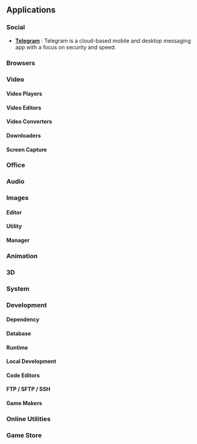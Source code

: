 ## Applications

### Social

- **[Telegram](https://telegram.org)** : Telegram is a cloud-based mobile and desktop messaging app with a focus on security and speed.
 

### Browsers

### Video
#### Video Players
#### Video Editors
#### Video Converters
#### Downloaders
#### Screen Capture

### Office

### Audio

### Images
#### Editor
#### Utility
#### Manager

### Animation

### 3D

### System

### Development
#### Dependency 
#### Database
#### Runtime 
#### Local Development
#### Code Editors
#### FTP / SFTP / SSH
#### Game Makers

### Online Utilities

### Game Store